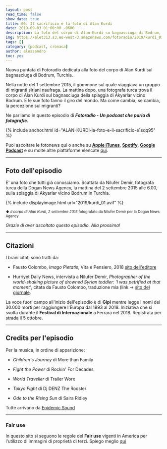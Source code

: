```yaml
---
layout: post
read_time: false
show_date: true
title: 06. Il sacrificio e la foto di Alan Kurdi
date: 2019-09-03 01:00:00 -0600
description: La foto del corpo di Alan Kurdi su bagnasciuga di Bodrum, Turchia
img: https://alet313.s3.eu-west-3.amazonaws.com/fotoradio/2019/kurdi_01.avif
tags: []
category: [podcast, cronaca]
author: alessandro
toc: yes
---
```


Nuova puntata di Fotoradio dedicata alla foto del corpo di Alan Kurdi sul bagnasciuga di Bodrum, Turchia.
<!--more-->

Nella notte del 1 settembre 2015, il gommone sul quale viaggiava un gruppo di migranti siriani naufraga. La mattina dopo, una fotografa turca trova il corpo di Alan Kurdi sul bagnasciuga della spiaggia di Akyarlar vicino Bodrum. E le sue foto fanno il giro del mondo. Ma come cambia, se cambia, la percezione sui migranti?

Ne parliamo in questo episodio di **_Fotoradio - Un podcast che parla di fotografie_**.

{% include anchor.html id="ALAN-KURDI-la-foto-e-il-sacrificio-e1sqq95" %}

Puoi ascoltare le fotonews qui o anche su [**Apple iTunes**](https://links.fotoradio.info/apple), [**Spotify**](https://links.fotoradio.info/spotify), [**Google Podcast**](https://links.fotoradio.info/google) e su molte altre piattaforme elencate [qui](/static_page/listen/).


- - -

## Foto dell'episodio

E' una foto che tutti già conosciamo. Scattata da Nilufer Demir, fotografa turca della Dogan News Agency, la mattina del 2 settembre 2015 alle 6.00, sulla spiaggia di Akyarlar vicino Bodrum in Turchia.

{% include displayimage.html url="2019/kurdi_01.avif" %}

<small>⬆︎ _Il corpo di Alan Kurdi, 2 settembre 2015_ fotografato da Nilufer Demir per la Dogan News Agency</small>


_Grazie di aver ascoltato questo episodio. Alla prossima!_


- - -

## Citazioni

I brani citati sono tratti da:

- Fausto Colombo, _Imago Pietatis_, Vita e Pensiero, 2018 [sito dell'editore](http://www.vitaepensiero.it/scheda-libro/fausto-colombo/imago-pietatis-9788834335482-346177.html)

- Hurriyet Daily News, intervista a Nilufer Demir, _Photographer of the world-shaking picture of drowned Syrian toddler: 'I was petrified at that moment'_, citata da Fausto Colombo, traduzione mia (link -> [sito del giornale](http://www.hurriyetdailynews.com/photographer-of-the-world-shaking-picture-of-drowned-syrian-toddler-i-was-petrified-at-that-moment-87951).

La voce fuori campo all'inizio dell'episodio è di **Gipi** mentre legge i nomi dei 30.000 morti per raggiungere l'Europa dal 1993 al 2018. Iniziativa che si svolta durante il **Festival di Internazionale** a Ferrara nel 2018. Registrata per strada il 5 ottobre.


- - -

## Credits per l'episodio

Per la musica, in ordine di apparizione:

- _Children's Journey_ di More than Family

- _Fight the Power_ di Rockin' For Decades

- _World Traveller_ di Trailer Worx

- _Tokyo Fight_ di Dj DENZ The Rooster

- _Ode to the Rising Sun_ di Saira Ridley

Tutte arrivano da [Epidemic Sound](https://www.epidemicsound.com/)

- - -

### Fair use

In questo sito si seguono le regole del **Fair use** vigenti in America per l'utilizzo di immagini di proprietà di terzi. Spiego meglio [qui](../../fair_use.html)

